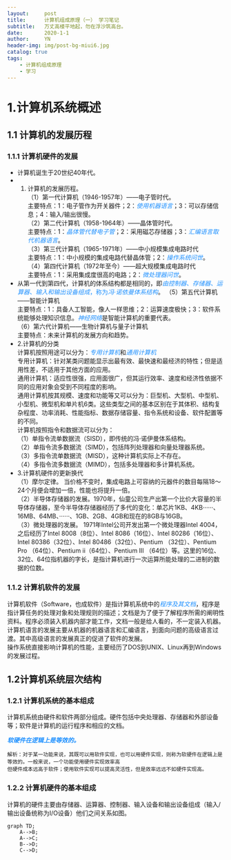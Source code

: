 ```yaml
---
layout:     post
title:      计算机组成原理（一） 学习笔记
subtitle:   万丈高楼平地起，勿在浮沙筑高台。
date:       2020-1-1
author:     YN
header-img: img/post-bg-miui6.jpg
catalog: true
tags:
    - 计算机组成原理
    - 学习
--- 
```

# 1.计算机系统概述
## 1.1 计算机的发展历程
###  1.1.1 计算机硬件的发展
- 计算机诞生于20世纪40年代。
- 1. 计算机的发展历程。  
      （1）第一代计算机（1946-1957年）——电子管时代。  
	             主要特点：1：电子管作为开关器件；2：<font color=#1E90FF>*使用机器语言*</font>；3：可以存储信息；4：输入/输出很慢。  
	（2）第二代计算机（1958-1964年）——晶体管时代。  
			主要特点：1：<font color=#1E90FF>*晶体管代替电子管*</font>；2：采用磁芯存储器；3：<font color=#1E90FF>*汇编语言取代机器语言*</font>。  
	（3）第三代计算机（1965-1971年）——中小规模集成电路时代  
			主要特点：1：中小规模的集成电路代替晶体管；2：<font color=#1E90FF>*操作系统问世*</font>。  
	（4）第四代计算机（1972年至今）——超大规模集成电路时代  
			主要特点：1：采用集成度很高的电路；2：<font color=#1E90FF>*微处理器问世*</font>。
- 从第一代到第四代，计算机的体系结构都是相同的，即<font color=#1E90FF>*由控制器、存储器、运算器、输入和输出设备组成*，称为*冯·诺依曼体系结构*</font>。
	（5）第五代计算机——智能计算机  
			主要特点：1：具备人工智能，像人一样思维；2：运算速度极快；3：软件系统能够处理知识信息。<font color=#1E90FF>*神经网络*</font>是智能计算机的重要代表。  
	（6）第六代计算机——生物计算机与量子计算机  
			主要特点：未来计算机的发展方向和趋势。  
- 2.计算机的分类  
  计算机按照用途可以分为：<font color=#1E90FF>*专用计算机*</font>和<font color=#1E90FF>*通用计算机*</font>  
  专用计算机：针对某类问题能显示出最有效、最快速和最经济的特性；但是适用性差，不适用于其他方面的应用。  
  通用计算机：适应性很强，应用面很广，但其运行效率、速度和经济性依据不同的应用对象会受到不同程度的影响。  
  通用计算机按其规模、速度和功能等又可以分为：巨型机、大型机、中型机、小型机、微型机和单片机6类。这些类型之间的基本区别在于其体积、结构复杂程度、功率消耗、性能指标、数据存储容量、指令系统和设备、软件配置等的不同。    
  计算机按照指令和数据流可以分为：  
  	（1）单指令流单数据流（SISD），即传统的冯·诺伊曼体系结构。  
  	（2）单指令流多数据流（SIMD），包括阵列处理器和向量处理器系统。  
  	（3）多指令流单数据流（MISD），这种计算机实际上不存在。  
  	（4）多指令流多数据流（MIMD），包括多处理器和多计算机系统。  
- 3.计算机硬件的更新换代  
  （1）摩尔定律。  当价格不变时，集成电路上可容纳的元器件的数目每隔18～24个月便会增加一倍，性能也将提升一倍。  
  （2）半导体存储器的发展。1970年，仙童公司生产出第一个比价大容量的半导体存储器，至今半导体存储器经历了多代的变化：单芯片1KB、4KB······、16MB、64MB、······、1GB、2GB、4GB和现在的8GB与16GB。  
  （3）微处理器的发展。  1971年Intel公司开发出第一个微处理器Intel 4004，之后经历了Intel 8008（8位）、Intel 8086（16位）、Intel 80286（16位）、Intel 80386（32位）、Intel 80486（32位）、Pentium （32位）、Pentium Pro （64位）、Pentium ⅱ（64位）、Pentium 
 Ⅲ （64位）等。这里的16位、32位、64位指机器的字长，是指计算机进行一次运算所能处理的二进制的数据的位数。  
     
### 1.1.2 计算机软件的发展  
计算机软件（Software，也成软件）是指计算机系统中的<font color=#1E90FF>*程序及其文档*</font>，程序是指计算任务的处理对象和处理规则的描述；文档是为了便于了解程序所需的阐明性资料。程序必须装入机器内部才能工作，文档一般是给人看的，不一定装入机器。  
计算机语言的发展主要从机器的机器语言和汇编语言，到面向问题的高级语言过渡。其中高级语言的发展真正的促进了软件的发展。  
操作系统直接影响计算机的性能，主要经历了DOS到UNIX、Linux再到Windows的发展过程。
## 1.2计算机系统层次结构  
### 1.2.1 计算机系统的基本组成  
计算机系统由硬件和软件两部分组成。硬件包括中央处理器、存储器和外部设备等；软件是计算机的运行程序和相应的文档。
  
<font color=#1E90FF>**_软硬件在逻辑上是等效的。_**  </font>
 
``` 
解析：对于某一功能来说，其既可以用软件实现，也可以用硬件实现，则称为软硬件在逻辑上是等效的。一般来说，一个功能使用硬件实现效率高
但硬件成本远高于软件；使用软件实现可以提高灵活性，但是效率远远不如硬件实现高。
```
### 1.2.2 计算机硬件的基本组成  
计算机的硬件主要由存储器、运算器、控制器、输入设备和输出设备组成（输入/输出设备统称为I/O设备）他们之间关系如图。

```
graph TD;
    A-->B;
    A-->C;
    B-->D;
    C-->D;
```
		